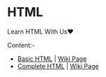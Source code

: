 # HTML
Learn HTML With Us❤️

Content:-
* [Basic HTML](https://github.com/Coding-Mania/HTML/blob/main/Basic%20HTML) | [Wiki Page](https://github.com/Coding-Mania/HTML/wiki/Basic-HTML)
* [Complete HTML](https://github.com/Coding-Mania/HTML/blob/main/Complete%20HTML) | [Wiki Page](https://github.com/Coding-Mania/HTML/wiki/Complete-HTML)
